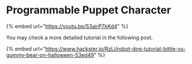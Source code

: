 # Programmable Puppet Character

{% embed url="https://youtu.be/53airP7kKd4" %}

You may check a more detailed tutorial in the following post.&#x20;

{% embed url="https://www.hackster.io/RzLi/robot-dog-tutorial-bittle-vs-gummy-bear-on-halloween-53ed49" %}
